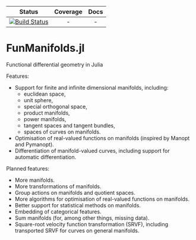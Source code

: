 | Status | Coverage | Docs |
| :----: | :----: | :----: |
| [![Build Status](https://travis-ci.com/mateuszbaran/FunManifolds.jl.svg?branch=master)](https://travis-ci.com/mateuszbaran/FunManifolds.jl) | - | - |

# FunManifolds.jl

Functional differential geometry in Julia

Features:

* Support for finite and infinite dimensional manifolds, including:
  * euclidean space,
  * unit sphere,
  * special orthogonal space,
  * product manifolds,
  * power manifolds,
  * tangent spaces and tangent bundles,
  * spaces of curves on manifolds.
* Optimisation of real-valued functions on manifolds (inspired by Manopt and Pymanopt).
* Differentiation of manifold-valued curves, including support for automatic differentiation.

Planned features:

* More manifolds.
* More transformations of manifolds.
* Group actions on manifolds and quotient spaces.
* More algorithms for optimisation of real-valued functions on manifolds.
* Better support for statistical methods on manifolds.
* Embedding of categorical features.
* Sum manifolds (for, among other things, missing data).
* Square-root velocity function transformation (SRVF), including transported SRVF for curves on general manifolds.
